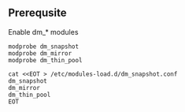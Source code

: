 
## Prerequsite

Enable dm_* modules

    modprobe dm_snapshot
    modprobe dm_mirror
    modprobe dm_thin_pool

    cat <<EOT > /etc/modules-load.d/dm_snapshot.conf
    dm_snapshot
    dm_mirror
    dm_thin_pool
    EOT
